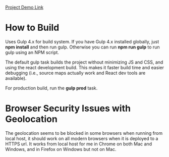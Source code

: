 [Project Demo Link](https://weather-app-b8530.firebaseapp.com/)

# How to Build
Uses Gulp 4.x for build system. If you have Gulp 4.x installed globally, just **npm install** and then run gulp. Otherwise you can run **npm run gulp** to run gulp using an NPM script.

The default gulp task builds the project without minimizing JS and CSS, and using the react development build. This makes it faster build time and easier debugging (i.e., source maps actually work and React dev tools are available).

For production build, run the **gulp prod** task.

# Browser Security Issues with Geolocation
The geolocation seems to be blocked in some browsers when running from local host, it should work on all modern browsers when it is deployed to a HTTPS url. It works from local host for me in Chrome on both Mac and Windows, and in Firefox on Windows but not on Mac. 
